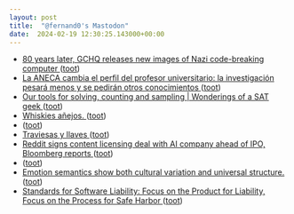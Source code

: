 ```yaml
---
layout: post
title:  "@fernand0's Mastodon"
date:  2024-02-19 12:30:25.143000+00:00
---
```

*  [80 years later, GCHQ releases new images of Nazi code-breaking computer ](https://arstechnica.com/gadgets/2024/01/new-images-of-secret-nazi-busting-computer-emerge-on-80th-anniversary) ([toot](https://mastodon.social/@fernand0/111958151996475849))
*  [La ANECA cambia el perfil del profesor universitario: la investigación pesará menos y se pedirán otros conocimientos ](https://www.eldiario.es/sociedad/aneca-cambia-perfil-profesor-universitario-investigacion-pesara-pediran-conocimientos_1_10925096.htm) ([toot](https://mastodon.social/@fernand0/111957969520534164))
*  [Our tools for solving, counting and sampling \| Wonderings of a SAT geek ](https://www.msoos.org/2024/02/our-tools-for-solving-counting-and-sampling) ([toot](https://mastodon.social/@fernand0/111957569564275943))
*  [Whiskies añejos. ](https://avecesunafoto.wordpress.com/2024/02/18/whiskies-anejos) ([toot](https://mastodon.social/@fernand0/111953436864477489))
*  [ ](https://ohai.social/@tdyfqdb) ([toot](https://mastodon.social/@fernand0/111952881021178017))
*  [Traviesas y llaves ](https://www.flickr.com/photos/fernand0/53529660487) ([toot](https://mastodon.social/@fernand0/111952743602403657))
*  [Reddit signs content licensing deal with AI company ahead of IPO, Bloomberg reports  ](https://www.reuters.com/technology/reddit-signs-content-licensing-deal-with-ai-company-ahead-ipo-bloomberg-reports-2024-02-16/) ([toot](https://mastodon.social/@fernand0/111952536373888832))
*  [ ](https://ohai.social/@tdyfqdb) ([toot](https://mastodon.social/@fernand0/111952506626964466))
*  [Emotion semantics show both cultural variation and universal structure.   ](https://www.science.org/doi/10.1126/science.aaw8160) ([toot](https://mastodon.social/@fernand0/111952233959354352))
*  [Standards for Software Liability: Focus on the Product for Liability, Focus on the Process for Safe Harbor ](https://www.lawfaremedia.org/article/standards-for-software-liability-focus-on-the-product-for-liability-focus-on-the-process-for-safe-harbo) ([toot](https://mastodon.social/@fernand0/111951907318365799))
